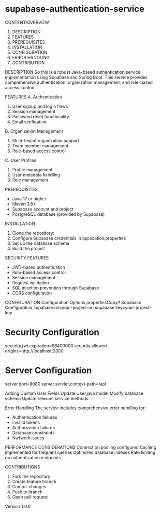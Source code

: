 # supabase-authentication-service

CONTENT/OVERVIEW
1. DESCRIPTION
2. FEATURES
3. PREREQUISITES
4. INSTALLATION
5. CONFIGURATION
6. ERROR HANDLING
7. CONTRIBUTION

DESCRIPTION
So this is a robust Java-based authentication service implementation using Supabase and Spring Boot. 
This service provides comprehensive authentication, organization management, and role-based access control.

FEATURES 
  A. Authentication
1. User signup and login flows
2. Session management
3. Password reset functionality
4. Email verification

  B. Organization Management
1. Multi-tenant organization support
2. Team member management
3. Role-based access control


  C. User Profiles
1. Profile management
2. User metadata handling
3. Role management

PREREQUISITES
- Java 17 or higher
- Maven 3.6+
- Supabase account and project
- PostgreSQL database (provided by Supabase)

INSTALLATION
1. Clone the repository:
2. Configure Supabase credentials in application.properties
3. Set up the database schema
4. Build the project

SECURITY FEATURES
- JWT-based authentication
- Role-based access control
- Session management
- Request validation
- SQL injection prevention through Supabase
- CORS configuration

CONFIGURATION
Configuration Options
propertiesCopy# Supabase Configuration
supabase.url=your-project-url
supabase.key=your-project-key

# Security Configuration
security.jwt.expiration=86400000
security.allowed-origins=http://localhost:3000

# Server Configuration
server.port=8080
server.servlet.context-path=/api

Adding Custom User Fields
Update User.java model
Modify database schema
Update relevant service methods

Error Handling
The service includes comprehensive error handling for:

- Authentication failures
- Invalid tokens
- Authorization failures
- Database constraints
- Nwtwork issues


PERFORMANCE CONSIDERATIONS
Connection pooling configured
Caching implemented for frequent queries
Optimized database indexes
Rate limiting on authentication endpoints

CONTRIBUTIONS
1. Fork the repository
2. Create feature branch
3. Commit changes
4. Push to branch
5. Open pull request

Version 1.0.0

